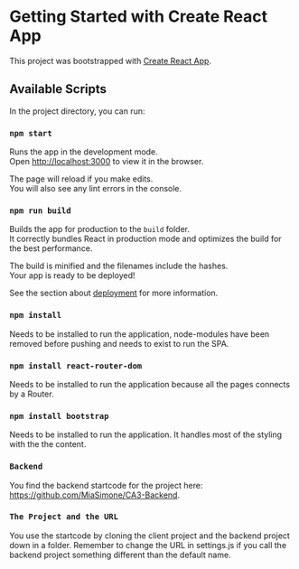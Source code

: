 # Getting Started with Create React App

This project was bootstrapped with [Create React App](https://github.com/facebook/create-react-app).

## Available Scripts

In the project directory, you can run:

### `npm start`

Runs the app in the development mode.\
Open [http://localhost:3000](http://localhost:3000) to view it in the browser.

The page will reload if you make edits.\
You will also see any lint errors in the console.


### `npm run build`

Builds the app for production to the `build` folder.\
It correctly bundles React in production mode and optimizes the build for the best performance.

The build is minified and the filenames include the hashes.\
Your app is ready to be deployed!

See the section about [deployment](https://facebook.github.io/create-react-app/docs/deployment) for more information.

### `npm install`

Needs to be installed to run the application, node-modules have been removed before pushing and needs to exist to run the SPA.

### `npm install react-router-dom`

Needs to be installed to run the application because all the pages connects by a Router.

### `npm install bootstrap`

Needs to be installed to run the application. It handles most of the styling with the the content.

### `Backend`

You find the backend startcode for the project here: https://github.com/MiaSimone/CA3-Backend.

### `The Project and the URL`

You use the startcode by cloning the client project and the backend project down in a folder.
Remember to change the URL in settings.js if you call the backend project something different than the default name.
